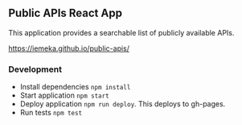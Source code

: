 ## Public APIs React App

This application provides a searchable list of publicly available APIs.

https://iemeka.github.io/public-apis/

### Development
- Install dependencies `npm install`
- Start application `npm start`
- Deploy application `npm run deploy`. This deploys to gh-pages.
- Run tests `npm test`
